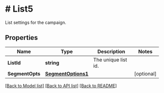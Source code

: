 # # List5
List settings for the campaign.

## Properties 


Name | Type | Description | Notes
------------ | ------------- | ------------- | -------------
**ListId**| **string** | The unique list id.  |
**SegmentOpts**| [**SegmentOptions1**](SegmentOptions1.md) |   | [optional]


[[Back to Model list]](../../README.md#models) [[Back to API list]](../../README.md#endpoints) [[Back to README]](../../README.md)

